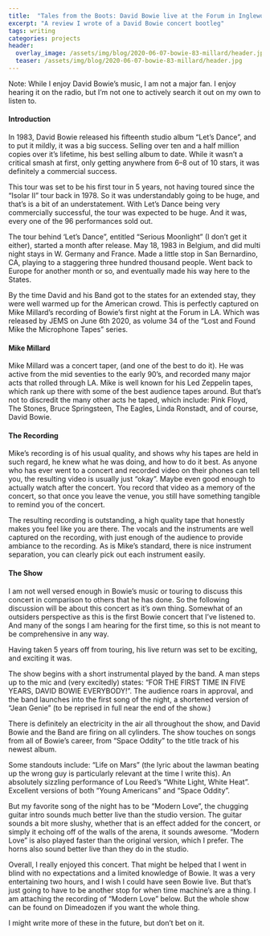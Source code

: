 ```yaml
---
title:  "Tales from the Boots: David Bowie live at the Forum in Inglewood, CA — August 14, 1983"
excerpt: "A review I wrote of a David Bowie concert bootleg"
tags: writing
categories: projects
header:
  overlay_image: /assets/img/blog/2020-06-07-bowie-83-millard/header.jpg
  teaser: /assets/img/blog/2020-06-07-bowie-83-millard/header.jpg
---
```


Note: While I enjoy David Bowie’s music, I am not a major fan. I enjoy hearing it on the radio, but I’m not one to actively search it out on my own to listen to.

#### Introduction

In 1983, David Bowie released his fifteenth studio album “Let’s Dance”, and to put it mildly, it was a big success. Selling over ten and a half million copies over it’s lifetime, his best selling album to date. While it wasn’t a critical smash at first, only getting anywhere from 6–8 out of 10 stars, it was definitely a commercial success.

This tour was set to be his first tour in 5 years, not having toured since the “Isolar II” tour back in 1978. So it was understandably going to be huge, and that’s is a bit of an understatement. With Let’s Dance being very commercially successful, the tour was expected to be huge. And it was, every one of the 96 performances sold out.

The tour behind ‘Let’s Dance”, entitled “Serious Moonlight” (I don’t get it either), started a month after release. May 18, 1983 in Belgium, and did multi night stays in W. Germany and France. Made a little stop in San Bernardino, CA, playing to a staggering three hundred thousand people. Went back to Europe for another month or so, and eventually made his way here to the States.

By the time David and his Band got to the states for an extended stay, they were well warmed up for the American crowd. This is perfectly captured on Mike Millard’s recording of Bowie’s first night at the Forum in LA. Which was released by JEMS on June 6th 2020, as volume 34 of the “Lost and Found Mike the Microphone Tapes” series.

#### Mike Millard

Mike Millard was a concert taper, (and one of the best to do it). He was active from the mid seventies to the early 90’s, and recorded many major acts that rolled through LA. Mike is well known for his Led Zeppelin tapes, which rank up there with some of the best audience tapes around. But that’s not to discredit the many other acts he taped, which include: Pink Floyd, The Stones, Bruce Springsteen, The Eagles, Linda Ronstadt, and of course, David Bowie.

#### The Recording

Mike’s recording is of his usual quality, and shows why his tapes are held in such regard, he knew what he was doing, and how to do it best. As anyone who has ever went to a concert and recorded video on their phones can tell you, the resulting video is usually just “okay”. Maybe even good enough to actually watch after the concert. You record that video as a memory of the concert, so that once you leave the venue, you still have something tangible to remind you of the concert.

The resulting recording is outstanding, a high quality tape that honestly makes you feel like you are there. The vocals and the instruments are well captured on the recording, with just enough of the audience to provide ambiance to the recording. As is Mike’s standard, there is nice instrument separation, you can clearly pick out each instrument easily.

#### The Show

I am not well versed enough in Bowie’s music or touring to discuss this concert in comparison to others that he has done. So the following discussion will be about this concert as it’s own thing. Somewhat of an outsiders perspective as this is the first Bowie concert that I’ve listened to. And many of the songs I am hearing for the first time, so this is not meant to be comprehensive in any way.

Having taken 5 years off from touring, his live return was set to be exciting, and exciting it was.

The show begins with a short instrumental played by the band. A man steps up to the mic and (very excitedly) states: “FOR THE FIRST TIME IN FIVE YEARS, DAVID BOWIE EVERYBODY!”. The audience roars in approval, and the band launches into the first song of the night, a shortened version of “Jean Genie” (to be reprised in full near the end of the show.)

There is definitely an electricity in the air all throughout the show, and David Bowie and the Band are firing on all cylinders. The show touches on songs from all of Bowie’s career, from “Space Oddity” to the title track of his newest album.

Some standouts include: “Life on Mars” (the lyric about the lawman beating up the wrong guy is particularly relevant at the time I write this). An absolutely sizzling performance of Lou Reed’s “White Light, White Heat”. Excellent versions of both “Young Americans” and “Space Oddity”.

But my favorite song of the night has to be “Modern Love”, the chugging guitar intro sounds much better live than the studio version. The guitar sounds a bit more slushy, whether that is an effect added for the concert, or simply it echoing off of the walls of the arena, it sounds awesome. “Modern Love” is also played faster than the original version, which I prefer. The horns also sound better live than they do in the studio.

Overall, I really enjoyed this concert. That might be helped that I went in blind with no expectations and a limited knowledge of Bowie. It was a very entertaining two hours, and I wish I could have seen Bowie live. But that’s just going to have to be another stop for when time machine’s are a thing. I am attaching the recording of “Modern Love” below. But the whole show can be found on Dimeadozen if you want the whole thing.

I might write more of these in the future, but don’t bet on it.
